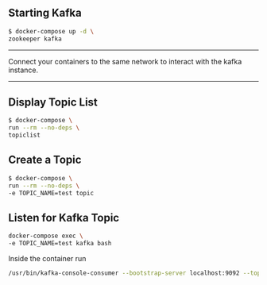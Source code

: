 ## Starting Kafka

```bash
$ docker-compose up -d \
zookeeper kafka
```

***
Connect your containers to the same network to interact with the kafka instance.
***

## Display Topic List

```bash
$ docker-compose \
run --rm --no-deps \
topiclist
```

## Create a Topic

```bash
$ docker-compose \
run --rm --no-deps \
-e TOPIC_NAME=test topic
```

## Listen for Kafka Topic

```bash
docker-compose exec \
-e TOPIC_NAME=test kafka bash
```

Inside the container run

```bash
/usr/bin/kafka-console-consumer --bootstrap-server localhost:9092 --topic ${TOPIC_NAME}
```